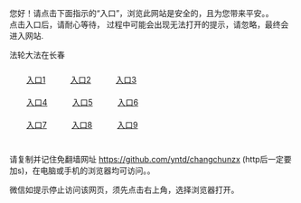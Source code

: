 您好！请点击下面指示的“入口”，浏览此网站是安全的，且为您带来平安。。 <br/>
点击入口后，请耐心等待， 过程中可能会出现无法打开的提示，请忽略，最终会进入网站. </br>

法轮大法在长春<br/>
<div style="padding:10px"><a style="margin:20px" target="_blank" href="https://d18qbf586ndu2.cloudfront.net/2Qpsp?ouevuhoi" id="ccLink1" rel="nofollow">入口1</a> <a target="_blank" style="margin:20px" href="https://d1gn02fgz8jdti.cloudfront.net/2Qpsp?qygumdw" id="ccLink2" rel="nofollow">入口2</a> <a style="margin:20px" target="_blank" href="https://d134ypbh4mhwcz.cloudfront.net/2Qpsp?ovhsrjn" id="ccLink3" rel="nofollow">入口3</a></div>

<div style="padding:10px" ><a style="margin:20px" target="_blank" href="https://d18qbf586ndu2.cloudfront.net/2Qpsp?ouevuhoi" id="ccLink4" rel="nofollow">入口4</a> <a style="margin:20px" href="https://d1gn02fgz8jdti.cloudfront.net/2Qpsp?qygumdw" target="_blank" id="ccLink5" rel="nofollow">入口5</a> <a style="margin:20px" href="https://d134ypbh4mhwcz.cloudfront.net/2Qpsp?ovhsrjn" target="_blank" id="ccLink6" rel="nofollow">入口6</a></div>

<div style="padding:10px"><a style="margin:20px" target="_blank" href="https://d18qbf586ndu2.cloudfront.net/2Qpsp?ouevuhoi" id="ccLink7" rel="nofollow">入口7</a> <a style="margin:20px" href="https://d1gn02fgz8jdti.cloudfront.net/2Qpsp?qygumdw" target="_blank" id="ccLink8" rel="nofollow">入口8</a> <a style="margin:20px" target="_blank" href="https://d134ypbh4mhwcz.cloudfront.net/2Qpsp?ovhsrjn" id="ccLink9" rel="nofollow">入口9</a></div>

<br/>



请复制并记住免翻墙网址 https://github.com/yntd/changchunzx (http后一定要加s)，在电脑或手机的浏览器均可访问。。<br/>

微信如提示停止访问该网页，须先点击右上角，选择浏览器打开。
